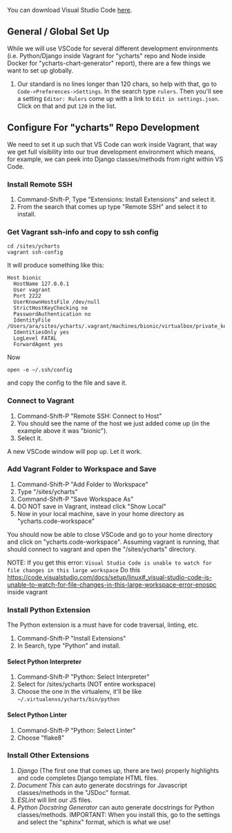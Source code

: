 You can download Visual Studio Code [here](https://code.visualstudio.com/Download).

## General / Global Set Up
While we will use VSCode for several different development environments (i.e. Python/Django inside Vagrant for "ycharts" repo and Node inside Docker for "ycharts-chart-generator" report), there are a few things we want to set up globally.

1. Our standard is no lines longer than 120 chars, so help with that, go to ```Code->Preferences->Settings```. In the search type ```rulers```. Then you'll see a setting ```Editor: Rulers``` come up with a link to ```Edit in settings.json```. Click on that and put ```120``` in the list.


## Configure For "ycharts" Repo Development
We need to set it up such that VS Code can work inside Vagrant, that way we get full visibility into our true development environment which means, for example, we can peek into Django classes/methods from right within VS Code.

### Install Remote SSH
1. Command-Shift-P, Type "Extensions: Install Extensions" and select it.
2. From the search that comes up type "Remote SSH" and select it to install.

### Get Vagrant ssh-info and copy to ssh config
```
cd /sites/ycharts
vagrant ssh-config
```

It will produce something like this:
```
Host bionic
  HostName 127.0.0.1
  User vagrant
  Port 2222
  UserKnownHostsFile /dev/null
  StrictHostKeyChecking no
  PasswordAuthentication no
  IdentityFile /Users/ara/sites/ycharts/.vagrant/machines/bionic/virtualbox/private_key
  IdentitiesOnly yes
  LogLevel FATAL
  ForwardAgent yes
```

Now
```
open -e ~/.ssh/config
```
and copy the config to the file and save it.

### Connect to Vagrant
1. Command-Shift-P "Remote SSH: Connect to Host" 
2. You should see the name of the host we just added come up (in the example above it was "bionic"). 
3. Select it.

A new VSCode window will pop up. Let it work.

### Add Vagrant Folder to Workspace and Save
1. Command-Shift-P "Add Folder to Workspace"
2. Type "/sites/ycharts"
3. Command-Shift-P "Save Workspace As"
4. DO NOT save in Vagrant, instead click "Show Local"
5. Now in your local machine, save in your home directory as "ycharts.code-workspace"

You should now be able to close VSCode and go to your home directory and click on "ycharts.code-workspace". Assuming vagrant is running, that should connect to vagrant and open the "/sites/ycharts" directory.

NOTE: If you get this error:
```Visual Studio Code is unable to watch for file changes in this large workspace```
Do this https://code.visualstudio.com/docs/setup/linux#_visual-studio-code-is-unable-to-watch-for-file-changes-in-this-large-workspace-error-enospc inside vagrant

### Install Python Extension
The Python extension is a must have for code traversal, linting, etc.

1. Command-Shift-P "Install Extensions"
2. In Search, type "Python" and install.

#### Select Python Interpreter
1. Command-Shift-P "Python: Select Interpreter" 
2. Select for /sites/ycharts (NOT entire workspace)
3. Choose the one in the virtualenv, it'll be like ```~/.virtualenvs/ycharts/bin/python```

#### Select Python Linter
1. Command-Shift-P "Python: Select Linter" 
2. Choose "flake8"

### Install Other Extensions
1. _Django_ (The first one that comes up, there are two) properly highlights and code completes Django template HTML files.
2. _Document This_ can auto generate docstrings for Javascript classes/methods in the "JSDoc" format.
3. _ESLint_ will lint our JS files.
4. _Python Docstring Generator_ can auto generate docstrings for Python classes/methods. IMPORTANT: When you install this, go to the settings and select the "sphinx" format, which is what we use!
